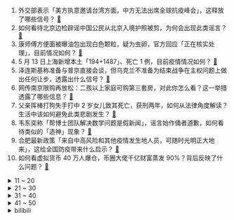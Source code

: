 1. 外交部表示「美方执意邀请台湾方面，中方无法出席全球抗疫峰会」，这释放了哪些信号？ [:link:](https://www.zhihu.com/question/532656056)
2. 如何看待北京边检辟谣中国公民从北京入境护照被剪，为何会出现此类谣言？ [:link:](https://www.zhihu.com/question/532602120)
3. 康师傅方便面被曝油包出现白色颗粒，疑为虫卵，官方回应「正在核实处理」，目前情况如何？ [:link:](https://www.zhihu.com/question/532700540)
4. 5 月 13 日上海新增本土「194+1487」、死亡 1 例，目前疫情情况如何？ [:link:](https://www.zhihu.com/question/532738409)
5. 泽连斯基称准备与普京直接会谈，但乌克兰不准备为结束战争在主权问题上做出任何让步，透露出什么信号？ [:link:](https://www.zhihu.com/question/532705195)
6. 网传南京限购再放松：二孩以上家庭可购第三套房，对此你怎么看？这一举措透露了哪些信息？ [:link:](https://www.zhihu.com/question/532658154)
7. 父亲挥棒打狗失手打中 2 岁女儿致其死亡，获刑两年，如何从法律角度解读？生活中该如何避免此类悲剧发生？ [:link:](https://www.zhihu.com/question/532194721)
8. 韦东奕称「帮博士团队解决数学问题是假新闻」，谣言始作俑者道歉，如何看待类似的「造神」现象？ [:link:](https://www.zhihu.com/question/532630539)
9. 合肥最新政策「来自中高风险和其他疫情发生地人员，可随时光明正大地来」，这给全国防疫带来什么启示？ [:link:](https://www.zhihu.com/question/532637784)
10. 如何看虚拟货币 40 万人爆仓，币圈大佬千亿财富蒸发 90%？背后反映了什么问题？ [:link:](https://www.zhihu.com/question/532594214)
<details>
<summary>11 ~ 20</summary>

11. 深圳 4 月份财政收入下滑约 44%，哪些信息值得关注？ [:link:](https://www.zhihu.com/question/532577282)
12. 如何看待专家建议「双非院校本科生不要介意下工厂，别嫌技术员，先找份工作再说」？还有哪些信息值得关注？ [:link:](https://www.zhihu.com/question/532469903)
13. 「世一汤」朱开主教练喊话 RNG 队员「我们还会遇到很多不公，但要记得临危不乱」，对此你有什么想说的？ [:link:](https://www.zhihu.com/question/532656889)
14. 当地时间 13 日，阿联酋总统哈利法·本·扎耶德去世，有哪些信息值得关注？ [:link:](https://www.zhihu.com/question/532673415)
15. 报告称北京超八成岗位薪酬中位值达 20000 元/月，各行业情况如何？符合你的预期吗？ [:link:](https://www.zhihu.com/question/532302287)
16. 部分 00 后和 10 后是否存在不太会用电脑的现象？电脑会被手机平板取代吗？ [:link:](https://www.zhihu.com/question/532026840)
17. 无锡一女子购买了 48 条中华烟，准备邮寄给妹妹当喜烟，被烟草局罚款 10080 元，有哪些警示作用？ [:link:](https://www.zhihu.com/question/532567380)
18. 媒体报道 5 月 13 日朝鲜新增 17.44 万例发热病例，死亡 21 例，目前朝鲜的疫情情况如何？ [:link:](https://www.zhihu.com/question/532740580)
19. 如何看待英国外相口出狂言妄称北约应保护台湾？ [:link:](https://www.zhihu.com/question/530466009)
20. 如何看待华为、中兴等 6 大龙头企业同时落户黑龙江？黑龙江有哪些区位优势？ [:link:](https://www.zhihu.com/question/532600265)
</details>
<details>
<summary>21 ~ 30</summary>

21. 长沙出台楼市新政，存量房供作租赁住房后，不纳入家庭住房套数计算，将产生哪些影响？ [:link:](https://www.zhihu.com/question/532357564)
22. 计划经济时代农民使用粮票吗？ [:link:](https://www.zhihu.com/question/278550957)
23. 网络分析师称任天堂 Switch 已进入生命末期，下代掌机预估 2024 年发布，对此你有哪些见解？ [:link:](https://www.zhihu.com/question/532456141)
24. LUNA 跌至几乎归零，孙宇晨一天或亏上亿泰达币，赵长鹏身家缩水 5736 亿，如何看待币圈大逃杀？ [:link:](https://www.zhihu.com/question/532645455)
25. 在不被表白的情况下，通过哪些小征兆判断女生喜欢你？ [:link:](https://www.zhihu.com/question/416220912)
26. 如何将语文知识和现实生活结合起来，达到学习的目的呢？ [:link:](https://www.zhihu.com/question/531455868)
27. 如何评价《王者荣耀》新英雄「戈娅」？有哪些可玩性？ [:link:](https://www.zhihu.com/question/532642670)
28. ASOUL 的内部工资分配到底有多不合理？ [:link:](https://www.zhihu.com/question/532588768)
29. 2022 年互联网大厂都在集中裁员，是什么原因导致的？ [:link:](https://www.zhihu.com/question/521856289)
30. 花6亿只为了让动物过马路，这座魔幻的立交桥你觉得如何？ [:link:](https://www.zhihu.com/question/532073398)
</details>
<details>
<summary>31 ~ 40</summary>

31. 新监控录像显示俄罗斯军队向乌克兰平民开枪，这段录像的真实性如何？ [:link:](https://www.zhihu.com/question/532554803)
32. 买家电到底建议线上买还是线下买？线上的家电真的会像线下导购员所说的偷工减料吗？ [:link:](https://www.zhihu.com/question/527773220)
33. 5 月 12 日辽宁丹东公布入户消毒范围，冰箱内开封食品按照医疗垃圾处理，目前当地疫情情况如何？ [:link:](https://www.zhihu.com/question/532668139)
34. 5 月 13 日东盟-美国峰会正式举行，该会议的举办会带来哪些影响？ [:link:](https://www.zhihu.com/question/532632544)
35. 为什么现在越来越多的国产剧不接地气了？ [:link:](https://www.zhihu.com/question/394331280)
36. 美研究人员首次在月球土壤中种出植物，这说明了什么？我们离月球基地更近了吗？ [:link:](https://www.zhihu.com/question/532622922)
37. 小米已获专利 25000 件，正在审查的还有 20000 件，这一数据透露出了哪些信息？ [:link:](https://www.zhihu.com/question/530126436)
38. 如何评价周深和胡彦斌在《天赐的声音》合作演唱的《贼》？ [:link:](https://www.zhihu.com/question/532665646)
39. 给老公买了 PS5 后，发现后来他还为游戏累计花了 6000+ 正常吗？ [:link:](https://www.zhihu.com/question/532253172)
40. 5 月 13 日北京新增 32 例本土确诊，24 例本土无症状感染者，目前疫情情况如何？ [:link:](https://www.zhihu.com/question/532738700)
</details>
<details>
<summary>41 ~ 50</summary>

41. 如何看待双曲线一号第 4 发民营商业运载火箭发射失利？可能的原因是什么？ [:link:](https://www.zhihu.com/question/532681012)
42. 为何贾宝玉不敢直接和家里争取迎娶黛玉呢? [:link:](https://www.zhihu.com/question/526483802)
43. 2022 MSI 小组赛 RNG 1:0 PSG 一日三连胜，如何评价这场比赛？ [:link:](https://www.zhihu.com/question/532671445)
44. 网红号召全网车评人关注保时捷减配电动转向柱问题，保时捷再度回应将给出明确答复，哪些信息值得关注？ [:link:](https://www.zhihu.com/question/532579517)
45. 如果你的孩子比较内向，你会刻意培养他外向的性格吗？ [:link:](https://www.zhihu.com/question/532601120)
46. 中国为什么出不了优质葡萄酒？ [:link:](https://www.zhihu.com/question/20084920)
47. 如何看待 2022 年 5 月 13 日个股多数下跌？ [:link:](https://www.zhihu.com/question/532594469)
48. 任天堂表示对 1 亿 NS 玩家转到新主机感到担忧，透露了哪些信息？ [:link:](https://www.zhihu.com/question/532405288)
49. 为新家采购路由设备，是不是越贵越好。当预算有限的时候钱应该怎么花？ [:link:](https://www.zhihu.com/question/528268602)
50. 拜登在美国-东盟峰会宣布拨款 1.5 亿美元，海事项目成单项最大支出，其中还有哪些值得关注？ [:link:](https://www.zhihu.com/question/532643159)
</details><details>
<summary>bilibili</summary>

1. 为了体验下在太空里那种失重旋转的感觉自己做了辆失重离心车 [:link:](//www.bilibili.com/video/BV1pU4y1S73k)
2. “历史书太小 装不下一个人波澜壮阔的一生   历史书又太大 装下了华夏上下五千年 ” [:link:](//www.bilibili.com/video/BV1oT4y1671T)
3. 此事要展开说方能理解透彻！ [:link:](//www.bilibili.com/video/BV1tr4y1t7QD)
4. 《绝区零》首曝PV | 世界全剧终，欢迎来到新艾利都！ [:link:](//www.bilibili.com/video/BV1xT4y1B7gg)
5. 当FBI看了你的浏览器记录.... [:link:](//www.bilibili.com/video/BV17u41167Kb)
6. 华 妃 之 怒 [:link:](//www.bilibili.com/video/BV1M34y1h7ks)
7. 摊边练球的篮球少年，因一记绝杀再次走红！ [:link:](//www.bilibili.com/video/BV17R4y1A7R7)
8. 现代史上最没有意义的战争是怎么打的？【奇葩小国36】 [:link:](//www.bilibili.com/video/BV1ZZ4y1h7f2)
9. 带男朋友过了一个难忘的生日！！！ [:link:](//www.bilibili.com/video/BV1C3411N7xP)
10. “你们不要再这样吃面了！这样只会饿死我！”【4】 [:link:](//www.bilibili.com/video/BV1q34y1h7G1)
<details>
<summary>11 ~ 20</summary>

11. 【改善体态缓解痛经的方法】脊医Patrick分享的一些改善不良体态、富贵包，缓解肩膀疼痛和痛经的方法，有需要的朋友可以马起来练一下 [:link:](//www.bilibili.com/video/BV1y44y1u7qv)
12. 《平a加暴击》 [:link:](//www.bilibili.com/video/BV1mA4y1S7sY)
13. 四川小城超硬核烧烤！自选一大把先过油再烤，深夜食客络绎不绝 [:link:](//www.bilibili.com/video/BV15A4y1S7Ng)
14. 诺一：这个家没我不行！#诺一 #刘烨 [:link:](//www.bilibili.com/video/BV1Pv4y1T7BJ)
15. 我们四个真强！ [:link:](//www.bilibili.com/video/BV19T4y1B7MD)
16. 【2008-2022】汶川大地震，我们不曾忘记 [:link:](//www.bilibili.com/video/BV1TY4y1r73h)
17. 千万别碰长辈的手机！ [:link:](//www.bilibili.com/video/BV13F41177x4)
18. 白嫖党的硬币保不住了？自制「隐形人」短片，用特效夺走你的硬币 [:link:](//www.bilibili.com/video/BV1GS4y1b7n7)
19. 不妨大胆的去追逐一下梦想，虽然我们没有那么多观众………… [:link:](//www.bilibili.com/video/BV1dY4y1b7yz)
20. 前方高能：失眠的看过来，要相信自己的眼睛！ [:link:](//www.bilibili.com/video/BV1jR4y1A78J)
</details>
<details>
<summary>21 ~ 30</summary>

21. B站独家《刺客信条 : 大革命》电影版 含全新镜头 中法英三字 155分钟完整版 激荡的革命和爱情 粉丝作品 4K 21:9宽荧幕 [:link:](//www.bilibili.com/video/BV1vv4y1P7g7)
22. 低成本口碑佳作《毛骗》正式登陆B站，S1E01 梦开始的地方！ [:link:](//www.bilibili.com/video/BV1TR4y1A7E8)
23. 😭立本！没有你 我怎么活啊啊啊啊！？ [:link:](//www.bilibili.com/video/BV1sA4y1S7vi)
24. 早期人类变身野生灵骑的珍贵录像 [:link:](//www.bilibili.com/video/BV1Dt4y1s7TN)
25. 《请叫我总监》：虽然老板PUA我，但我们要谈恋爱！ [:link:](//www.bilibili.com/video/BV1tS4y1b7nL)
26. 现实版中华小当家！10岁女孩孙佳瑞，自8岁起跟着厨师老爸学做菜，如今已学会五六十种家常菜，还掌握了不少专业技巧 [:link:](//www.bilibili.com/video/BV1oF411j7fw)
27. 天气还是比较热的。出来吃个全黄宴！ [:link:](//www.bilibili.com/video/BV1Ta411J7R3)
28. 你怎么知道我在练辟邪剑法？【阅片无数Ⅱ 44】 [:link:](//www.bilibili.com/video/BV1d54y1f7a3)
29. 最不圣母的暴力英雄，永不妥协的绝对正义！《罗夏传》上篇 [:link:](//www.bilibili.com/video/BV1ir4y1t7sR)
30. 德国公公生日变中餐推广大会！牛羊猪鸡鱼全肉大餐嗨翻全场！ [:link:](//www.bilibili.com/video/BV1dB4y1C76C)
</details>
<details>
<summary>31 ~ 40</summary>

31. 【TF家族】练习生的原创练习集《Well，come!》（4）——《DTTM》【张泽禹】 [:link:](//www.bilibili.com/video/BV1Hr4y1b7xV)
32. 【4K60FPS】房东的猫《云烟成雨》大合唱现场！梦回2019！ [:link:](//www.bilibili.com/video/BV1Au411k7oK)
33. 压力大的暴食了，大家伙原谅我 [:link:](//www.bilibili.com/video/BV1rS4y1h7Sc)
34. 老祖宗的传统手艺，一定要好好学！ [:link:](//www.bilibili.com/video/BV1Wr4y187XL)
35. 他比我妈还相信我，尼尔叔叔：你自己试试看吧 [:link:](//www.bilibili.com/video/BV1DZ4y1h7YX)
36. 朋友们，不知道是不是我的错觉，我总感觉我朋友剪的横版视频，跟我自己剪的竖版有差别？但我也说不出问题在哪。 [:link:](//www.bilibili.com/video/BV1hY4y1r7Jr)
37. 没有记录仪 怎么都说不清 [:link:](//www.bilibili.com/video/BV1eY4y1r7fv)
38. 《崩坏3》全新SP角色格蕾修「繁星·绘世之卷」预告 [:link:](//www.bilibili.com/video/BV1MB4y1y76e)
39. 杀一条巨大裸胸鳝，非常凶猛一口能咬断手臂，堪称海洋里的恶霸 [:link:](//www.bilibili.com/video/BV1D54y1f7eQ)
40. 经典永流传的《爸哪3》到底有多好笑？轻松治愈萌娃综艺考古【哇妹】 [:link:](//www.bilibili.com/video/BV1WA4y1S7CJ)
</details>
<details>
<summary>41 ~ 50</summary>

41. 相亲相爱一家人 [:link:](//www.bilibili.com/video/BV1HU4y1S7Lo)
42. 你 踩 疼 我 了 （官方玩梗版） [:link:](//www.bilibili.com/video/BV14Y4y1r7cU)
43. 求求你别卷我了！卖1元真不贵 [:link:](//www.bilibili.com/video/BV153411N7cM)
44. 沉浸式体验已婚男人的中午（2） [:link:](//www.bilibili.com/video/BV1cv4y1T7hX)
45. 自制＂自己会跑的小电视＂ [:link:](//www.bilibili.com/video/BV1qu411z7xR)
46. 骑行阿里中线，翻山越岭到达仁青休布措，夜晚露营在湖边废弃羊圈 [:link:](//www.bilibili.com/video/BV1fa411E7ax)
47. 50人联动丨音乐和科技区UP今年最喜欢哪首歌？ [:link:](//www.bilibili.com/video/BV1eu411z7Zw)
48. 注意，俄罗斯涂鸦画手开始炫技了！这样一幅3D画市场价肯定老高了！ [:link:](//www.bilibili.com/video/BV11T4y167cs)
49. 【高原战士】军营也有“网红打卡地”？来看看兵哥哥们自制的浮雕墙！ [:link:](//www.bilibili.com/video/BV1wT4y1r7mL)
50. 拯救内娱的人来了 [:link:](//www.bilibili.com/video/BV1HR4y1A7ee)
</details>
<details>
<summary>51 ~ 60</summary>

51. 清华大佬196小时讲完的日语教程，整整300集，全程干货无废话，学完即过N1 [:link:](//www.bilibili.com/video/BV1p34y1h7so)
52. 【live2d动画】为了庆祝三周年动起来的拉普兰德 [:link:](//www.bilibili.com/video/BV1GU4y1S7YB)
53. 【中日歌词/MV/米津玄师】《M八七》完整版MV公布！「新・奥特曼」主题曲！ [:link:](//www.bilibili.com/video/BV1ia411J7uD)
54. 陈翔六点半：这场交易里没有赢家 [:link:](//www.bilibili.com/video/BV12r4y1t7hv)
55. 这个脆皮 很好听 [:link:](//www.bilibili.com/video/BV1i5411d7Um)
56. 长视频来啦，在b站我还是个新手村的up主，非常感谢大家的认可和支持，我也会一如既往，继续坚持。 [:link:](//www.bilibili.com/video/BV12T4y1674Z)
57. 山东大煎饼！！！ [:link:](//www.bilibili.com/video/BV1VF41177uY)
58. 缅北受害者遭遇录像曝光，缅北不是天堂！ [:link:](//www.bilibili.com/video/BV1eu411z7Ev)
59. 指  笑  为  哭 [:link:](//www.bilibili.com/video/BV1TS4y1b7Jn)
60. 没想到，以这种方式夜跑了 [:link:](//www.bilibili.com/video/BV1vr4y1t73F)
</details>
<details>
<summary>61 ~ 70</summary>

61. ⚡️诈 骗 的 澎 湖 湾⚡️ [:link:](//www.bilibili.com/video/BV1N44y1g7Xx)
62. 跑的累？跑不远？2大跑步省力原则 [:link:](//www.bilibili.com/video/BV1oa411E75t)
63. 你们不要再打了啦 [:link:](//www.bilibili.com/video/BV1RT4y167DL)
64. 小鸟：都是亲兄弟，何必要这样！ [:link:](//www.bilibili.com/video/BV1Cv4y1P7Qx)
65. 扁头的三种低马尾扎发，不仅简单还容易出效果 [:link:](//www.bilibili.com/video/BV1ot4y1s77x)
66. 【花小烙】屁会变成嗝被打出来吗？ [:link:](//www.bilibili.com/video/BV1gU4y1S7LA)
67. 宅家胖了但可爱！肉脸mm不化它，我真的会伤心！ [:link:](//www.bilibili.com/video/BV1L3411N7YW)
68. 恋爱和运动不搭呦！ [:link:](//www.bilibili.com/video/BV1DY4y1b77h)
69. 第一次去绵羊料理家，我竟然送她这个..... [:link:](//www.bilibili.com/video/BV143411A7zM)
70. 2022年5月10日，我结婚了！！！兄弟们也要找到自己的幸福！ [:link:](//www.bilibili.com/video/BV19B4y1C7m6)
</details>
<details>
<summary>71 ~ 80</summary>

71. 《关于西天取经是场 骗局 这件事》—六耳传2 [:link:](//www.bilibili.com/video/BV1GZ4y187xb)
72. 都说猴头菇饼干里没有猴头菇，于是我决定亲自做！ [:link:](//www.bilibili.com/video/BV1V541197pJ)
73. 这可能是王者荣耀有史以来耗时最长的一局巅峰赛了！ [:link:](//www.bilibili.com/video/BV1tY4y147w2)
74. 危！假装不在家却偷偷给女友点外卖投屏…等她精神错乱后再叫来丈母娘！ [:link:](//www.bilibili.com/video/BV17u41167Up)
75. 网传西瓜可以打磨成红宝石的模样，是真的吗？ [:link:](//www.bilibili.com/video/BV1tY411c7CP)
76. 厨房竟然能直通邻居家？鉴定网络热门装修视频 [:link:](//www.bilibili.com/video/BV1cL4y1F7Br)
77. 闺蜜能让男友变更强！ [:link:](//www.bilibili.com/video/BV1dS4y1b7Td)
78. 江湖显饿，造就吃货 [:link:](//www.bilibili.com/video/BV1Da411E7zJ)
79. 求求你别停产！这玩意我能吃一辈子！！！ [:link:](//www.bilibili.com/video/BV1RB4y1C7Yd)
80. 【罗翔】黄鼠狼是保护动物吗？烤着吃野生蝗虫犯法吗？ [:link:](//www.bilibili.com/video/BV1ju41167hc)
</details>
<details>
<summary>81 ~ 90</summary>

81. 在外国健身房的社死瞬间 [:link:](//www.bilibili.com/video/BV1ZT4y167RQ)
82. 李信：我都增强了还会怕吕布？ [:link:](//www.bilibili.com/video/BV1SA4y1S7Ey)
83. 和我宝贝女儿一起cos《间谍过家家》 [:link:](//www.bilibili.com/video/BV1oU4y127At)
84. 不同老师选班委 [:link:](//www.bilibili.com/video/BV1v5411d77W)
85. 水果冻进冰箱，3分钟实现水果冰淇淋冷饮自由！ [:link:](//www.bilibili.com/video/BV1wa411J7Yk)
86. 没有人是完美的 [:link:](//www.bilibili.com/video/BV15U4y1m7dh)
87. 魔力红婚庆公司：专业蹭饭5人组，你喜欢这个灵魂乐组合吗 [:link:](//www.bilibili.com/video/BV1HU4y1S7b8)
88. 我的世界：生成10000个村民观察他们的行为，发现事情相当复杂 [:link:](//www.bilibili.com/video/BV1sZ4y1a7su)
89. 第五人格角色怎么从游戏里走出来了！？ [:link:](//www.bilibili.com/video/BV1ir4y1t7fg)
90. 飞流直下三千尺 [:link:](//www.bilibili.com/video/BV1W3411N7yj)
</details>
<details>
<summary>91 ~ 100</summary>

91. 花费7万 我摔了7台折叠屏 最后全部坏完【新评科技】 [:link:](//www.bilibili.com/video/BV11B4y1y7DR)
92. 闺蜜：？？？ 我的猫：我想她被我迷住了 [:link:](//www.bilibili.com/video/BV1GL4y1F7TX)
93. 吹 风 机 吃 人 [:link:](//www.bilibili.com/video/BV1vS4y1b7VJ)
94. 致敬周杰伦，这是多少人的青春？ [:link:](//www.bilibili.com/video/BV1m44y1u7bK)
95. 曾经这视频火的飞起…但这个UP主却无人问津… [:link:](//www.bilibili.com/video/BV1r5411d7ex)
96. 【男孩穿吉利服 躺草地想伪装，不料被大家发现围观拍照】 [:link:](//www.bilibili.com/video/BV11F411j7NS)
97. 沉浸体验20岁死了两个丈夫的生活 [:link:](//www.bilibili.com/video/BV1p541197HW)
98. （这也能解说？！）史上最干净的3V3篮球对抗！ [:link:](//www.bilibili.com/video/BV1SR4y1A7XJ)
99. 有两下子，但只有两下子 [:link:](//www.bilibili.com/video/BV1JZ4y1a7JY)
100. Woof woof [:link:](//www.bilibili.com/video/BV1jY4y1r79V)
</details></details>